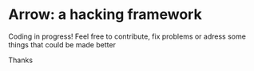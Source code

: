# Arrow: a hacking framework


Coding in progress!
Feel free to contribute, fix problems or adress some things that could be made better

Thanks
